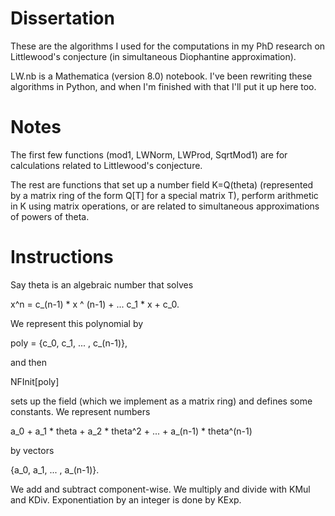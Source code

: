 # Dissertation

These are the algorithms I used for the computations in my PhD research on Littlewood's conjecture (in simultaneous Diophantine approximation).

LW.nb is a Mathematica (version 8.0) notebook. I've been rewriting these algorithms in Python, and when I'm finished with that I'll put it up here too.

# Notes

The first few functions (mod1, LWNorm, LWProd, SqrtMod1) are for calculations related to Littlewood's conjecture.

The rest are functions that set up a number field K=Q(theta) (represented by a matrix ring of the form Q[T] for a special matrix T), perform arithmetic in K using matrix operations, or are related to simultaneous approximations of powers of theta.

# Instructions

Say theta is an algebraic number that solves

x^n = c_(n-1) * x ^ (n-1) + ... c_1 * x + c_0.

We represent this polynomial by 

poly = {c_0, c_1, ... , c_(n-1)},

and then

NFInit[poly]

sets up the field (which we implement as a matrix ring) and defines some constants. We represent numbers

a_0 + a_1 * theta + a_2 * theta^2 + ... + a_(n-1) * theta^(n-1)

by vectors

{a_0, a_1, ... , a_(n-1)}.

We add and subtract component-wise. We multiply and divide with KMul and KDiv. Exponentiation by an integer is done by KExp.
